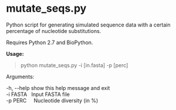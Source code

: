 # mutate_seqs.py

Python script for generating simulated sequence data with a certain percentage of nucleotide substitutions. 

Requires Python 2.7 and BioPython.

<b>Usage:</b>
> python mutate_seqs.py -i [in.fasta] -p [perc]

Arguments:

-h, --help  show this help message and exit  
-i FASTA    Input FASTA file  
-p PERC     Nucleotide diversity (in %)  
